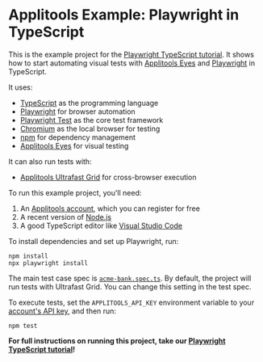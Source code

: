 # Applitools Example: Playwright in TypeScript

This is the example project for the [Playwright TypeScript tutorial](https://applitools.com/tutorials/quickstart/web/playwright/typescript).
It shows how to start automating visual tests
with [Applitools Eyes](https://applitools.com/platform/eyes/)
and [Playwright](https://playwright.dev/) in TypeScript.

It uses:

* [TypeScript](https://www.typescriptlang.org/) as the programming language
* [Playwright](https://playwright.dev/) for browser automation
* [Playwright Test](https://playwright.dev/docs/api/class-test) as the core test framework
* [Chromium](https://www.chromium.org/chromium-projects/) as the local browser for testing
* [npm](https://www.npmjs.com/) for dependency management
* [Applitools Eyes](https://applitools.com/platform/eyes/) for visual testing

It can also run tests with:

* [Applitools Ultrafast Grid](https://applitools.com/platform/ultrafast-grid/) for cross-browser execution

To run this example project, you'll need:

1. An [Applitools account](https://auth.applitools.com/users/register), which you can register for free
2. A recent version of [Node.js](https://nodejs.org/en/download/)
3. A good TypeScript editor like [Visual Studio Code](https://code.visualstudio.com/docs/languages/typescript)

To install dependencies and set up Playwright, run:

```
npm install
npx playwright install
```

The main test case spec is [`acme-bank.spec.ts`](tests/acme-bank.spec.ts).
By default, the project will run tests with Ultrafast Grid.
You can change this setting in the test spec.

To execute tests, set the `APPLITOOLS_API_KEY` environment variable
to your [account's API key](https://applitools.com/tutorials/guides/getting-started/registering-an-account),
and then run:

```
npm test
```

**For full instructions on running this project, take our
[Playwright TypeScript tutorial](https://applitools.com/tutorials/quickstart/web/playwright/typescript)!**
